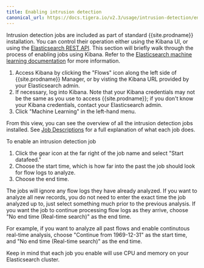 ```yaml
---
title: Enabling intrusion detection
canonical_url: https://docs.tigera.io/v2.3/usage/intrusion-detection/enabling
---
```


Intrusion detection jobs are included as part of standard {{site.prodname}} installation. You can control
their operation either using the Kibana UI, or using the [Elasticsearch REST API].  This section will briefly 
walk through the process of enabling jobs using Kibana.  Refer to the 
[Elasticsearch machine learning documentation] for more information.

1. Access Kibana by clicking the "Flows" icon along the left side of {{site.prodname}} Manager, or by visting
   the Kibana URL provided by your Elasticsearch admin.
1. If necessary, log into Kibana. Note that your Kibana credentials may not be the same as you use to access
   {{site.prodname}}; if you don't know your Kibana credentials, contact your Elasticsearch admin.
1. Click "Machine Learning" in the left-hand menu.

From this view, you can see the overview of all the intrusion detection jobs installed. See 
[Job Descriptions](job-descriptions) for a full explanation of what each job does.

To enable an intrusion detection job

1. Click the gear icon at the far right of the job name and select "Start datafeed."
1. Choose the start time, which is how far into the past the job should look for flow logs to analyze. 
1. Choose the end time.  

The jobs will ignore any flow logs they have already analyzed. If you want to analyze all new records, you
do not need to enter the exact time the job analyzed up to, just select something much prior to the previous 
analysis. If you want the job to continue processing flow logs as they arrive, choose "No end time (Real-time 
search)" as the end time.

For example, if you want to analyze all past flows and enable continutous real-time analysis, choose "Continue from 1969-12-31" as the start time, and "No end time (Real-time search)" as the end time.

Keep in mind that each job you enable will use CPU and memory on your Elasticsearch cluster.

[Elasticsearch REST API]: https://www.elastic.co/guide/en/elasticsearch/reference/6.4/ml-apis.html
[Elasticsearch machine learning documentation]: https://www.elastic.co/guide/en/elastic-stack-overview/6.4/xpack-ml.html
